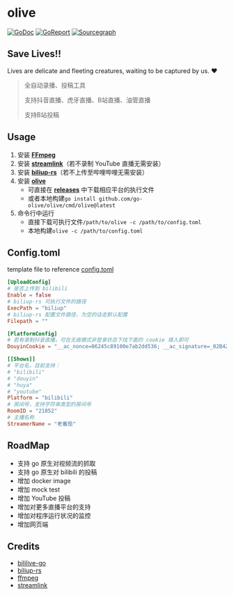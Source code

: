 # olive

[![GoDoc](https://img.shields.io/badge/GoDoc-Reference-blue?style=for-the-badge&logo=go)](https://pkg.go.dev/github.com/go-olive/olive?tab=doc)
[![GoReport](https://goreportcard.com/badge/github.com/go-olive/olive?style=for-the-badge)](https://goreportcard.com/report/github.com/go-olive/olive)
[![Sourcegraph](https://img.shields.io/badge/view%20on-Sourcegraph-brightgreen.svg?style=for-the-badge&logo=sourcegraph)](https://sourcegraph.com/github.com/go-olive/olive)

## Save Lives!!

Lives are delicate and fleeting creatures, waiting to be captured by us. ❤

> 全自动录播、投稿工具
>
> 支持抖音直播、虎牙直播、B站直播、油管直播
>
> 支持B站投稿

## Usage

1. 安装 **[FFmpeg](https://ffmpeg.org/)**
2. 安装 **[streamlink](https://streamlink.github.io/)**（若不录制 YouTube 直播无需安装）
3. 安装 **[biliup-rs](https://github.com/ForgQi/biliup-rs)**（若不上传至哔哩哔哩无需安装）
4. 安装 [**olive**](https://github.com/go-olive/olive)
    * 可直接在 [**releases**](https://github.com/go-olive/olive/releases) 中下载相应平台的执行文件
    * 或者本地构建`go install github.com/go-olive/olive/cmd/olive@latest`
5. 命令行中运行
    * 直接下载可执行文件`/path/to/olive -c /path/to/config.toml`
    * 本地构建`olive -c /path/to/config.toml`

## Config.toml

template file to reference [config.toml](tmpl/config.toml)

```toml
[UploadConfig]
# 是否上传到 bilibili
Enable = false
# biliup-rs 可执行文件的路径
ExecPath = "biliup"
# biliup-rs 配置文件路径，为空的话走默认配置
Filepath = ""

[PlatformConfig]
# 若有录制抖音直播，可在无痕模式非登录状态下找下面的 cookie 填入即可
DouyinCookie = "__ac_nonce=06245c89100e7ab2dd536; __ac_signature=_02B4Z6wo00f01LjBMSAAAIDBwA.aJ.c4z1C44TWAAEx696;"

[[Shows]]
# 平台名，目前支持：
# "bilibili"
# "douyin"
# "huya"
# "youtube"
Platform = "bilibili"
# 房间号，支持字符串类型的房间号
RoomID = "21852"
# 主播名称
StreamerName = "老番茄"
```

## RoadMap

* 支持 go 原生对视频流的抓取
* 支持 go 原生对 bilibili 的投稿
* 增加 docker image
* 增加 mock test
* 增加 YouTube 投稿
* 增加对更多直播平台的支持
* 增加对程序运行状况的监控
* 增加网页端

## Credits

* [bililive-go](https://github.com/hr3lxphr6j/bililive-go)
* [biliup-rs](https://github.com/ForgQi/biliup-rs)
* [ffmpeg](https://ffmpeg.org/)
* [streamlink](https://streamlink.github.io/)
